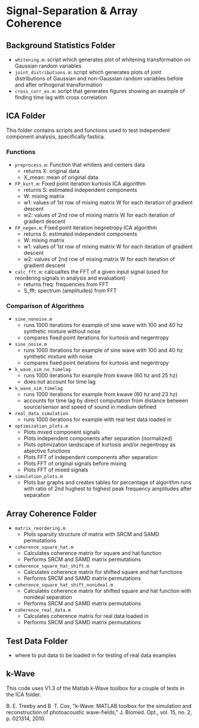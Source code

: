 # Signal-Separation & Array Coherence


## Background Statistics Folder
- `whitening.m`: script which generates plot of whitening transformation on Gaussian random variables
- `joint_distributions.m`: script which generates plots of joint distributions of Gaussian and non-Gaussian random variables before and after orthogonal transformation
- `cross_corr_ex.m`: script that generates figures showing an example of finding time lag with cross correlation


## ICA Folder
This folder contains scripts and functions used to test independent component analysis, specifically fastica.
### Functions
- `preprocess.m`: Function that whitens and centers data
    - returns X: original data
    - X_mean: mean of original data
- `FP_kurt.m`: Fixed point iteration kurtosis ICA algorithm
    - returns S: estimated independent components
    - W: mixing matrix
    - w1: values of 1st row of mixing matrix W for each iteration of gradient descent
    - w2: values of 2nd row of mixing matrix W for each iteration of gradient descent
- `FP_negen.m`: Fixed point iteration negnetropy ICA algorithm
    - returns S: estimated independent components
    - W: mixing matrix
    - w1: values of 1st row of mixing matrix W for each iteration of gradient descent
    - w2: values of 2nd row of mixing matrix W for each iteration of gradient descent
- `calc_fft.m`: calcualtes the FFT of a given input signal (used for reordering signals in analysis and evaluation)
    - returns freq: frequencies from FFT
    - S_fft: spectrum (amplitudes) from FFT

### Comparison of Algorithms
- `sine_nonoise.m`
    - runs 1000 iterations for example of sine wave with 100 and 40 hz synthetic mixture without noise
    - compares fixed point iterations for kurtosis and negentropy
- `sine_noise.m`
    - runs 1000 iterations for example of sine wave with 100 and 40 hz synthetic mixture with noise
    - compares fixed point iterations for kurtosis and negentropy
- `k_wave_sim_no_timelag`
    - runs 1000 iterations for example from kwave (60 hz and 25 hz) 
    - does not account for time lag
- `k_wave_sim_timelag`
    - runs 1000 iterations for example from kwave (60 hz and 23 hz) 
    - accounts for time lag by direct computation from distance between source/sensor and speed of sound in medium defined
- `real_data_simulation`
    - runs 1000 iterations for example with real test data loaded in
- `optimization_plots.m`
    - Plots mixed component signals
    - Plots independent components after separation (normalized)
    - Plots optimization landscape of kurtosis and/or negentropy as abjective functions  
    - Plots FFT of independent components after separation
    - Plots FFT of original signals before mixing
    - Plots FFT of mixed signals
- `simulation_plots.m`
    - Plots bar graphs and creates tables for percentage of algorithm runs with ratio of 2nd hughest to highest peak frequency amplitudes after separation


## Array Coherence Folder

- `matrix_reordering.m`
    - Plots sparsity structure of matrix with SRCM and SAMD permutations
- `coherence_square_hat.m`
    - Calculates coherence matrix for square and hat function
    - Performs SRCM and SAMD matrix permutations
- `coherence_square_hat_shift.m`
    - Calculates coherence matrix for shifted square and hat functions
    - Performs SRCM and SAMD matrix permutations
- `coherence_square_hat_shift_nonideal.m`
    - Calculates coherence matrix for shifted square and hat function with nonideal separation
    - Performs SRCM and SAMD matrix permutations
- `coherence_real_data.m`
    - Calculates coherence matrix for real data loaded in 
    - Performs SRCM and SAMD matrix permutations
    
    
## Test Data Folder

- where to put data to be loaded in for testing of real data examples



## k-Wave

This code uses V1.3 of the Matlab k-Wave toolbox for a couple of tests in the ICA folder.


B. E. Treeby and B. T. Cox, "k-Wave: MATLAB toolbox for the simulation and reconstruction of photoacoustic wave-fields," J. Biomed. Opt., vol. 15, no. 2, p. 021314, 2010.

